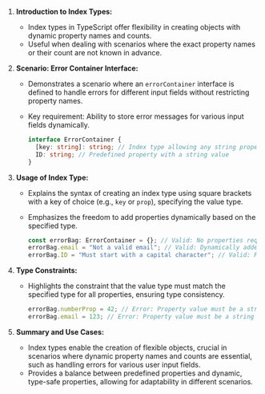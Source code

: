 1. **Introduction to Index Types:**

   - Index types in TypeScript offer flexibility in creating objects with dynamic property names and counts.
   - Useful when dealing with scenarios where the exact property names or their count are not known in advance.

2. **Scenario: Error Container Interface:**

   - Demonstrates a scenario where an `errorContainer` interface is defined to handle errors for different input fields without restricting property names.
   - Key requirement: Ability to store error messages for various input fields dynamically.

     ```typescript
     interface ErrorContainer {
       [key: string]: string; // Index type allowing any string property names with string values
       ID: string; // Predefined property with a string value
     }
     ```

3. **Usage of Index Type:**

   - Explains the syntax of creating an index type using square brackets with a key of choice (e.g., `key` or `prop`), specifying the value type.
   - Emphasizes the freedom to add properties dynamically based on the specified type.

     ```typescript
     const errorBag: ErrorContainer = {}; // Valid: No properties required
     errorBag.email = "Not a valid email"; // Valid: Dynamically added property
     errorBag.ID = "Must start with a capital character"; // Valid: Predefined property
     ```

4. **Type Constraints:**

   - Highlights the constraint that the value type must match the specified type for all properties, ensuring type consistency.

     ```typescript
     errorBag.numberProp = 42; // Error: Property value must be a string
     errorBag.email = 123; // Error: Property value must be a string
     ```

5. **Summary and Use Cases:**
   - Index types enable the creation of flexible objects, crucial in scenarios where dynamic property names and counts are essential, such as handling errors for various user input fields.
   - Provides a balance between predefined properties and dynamic, type-safe properties, allowing for adaptability in different scenarios.
